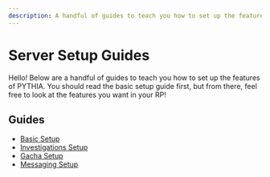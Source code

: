 ```yaml
---
description: A handful of guides to teach you how to set up the features of PYTHIA.
---
```


# Server Setup Guides

Hello! Below are a handful of guides to teach you how to set up the features of PYTHIA. You should read the basic setup guide first, but from there, feel free to look at the features you want in your RP!

## Guides
- [Basic Setup](basic_setup.md)
- [Investigations Setup](investigations_setup.md)
- [Gacha Setup](gacha_setup.md)
- [Messaging Setup](messaging_setup.md)